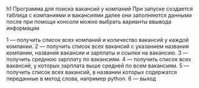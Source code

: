 h1 Программа для поиска вакансий у компаний 
При запуске создается таблица с компаниями и вакансиями
далее они заполняются данными
после при помощи консоли можно выбрать варианты ввывода информации
 
1 — получить список всех компаний и количество вакансий у каждой компании.
2 — получить список всех вакансий с указанием названия компании, названия вакансии и зарплаты и ссылки на вакансию.
3 — получить среднюю зарплату по вакансиям.
4 — получить список всех вакансий, у которых зарплата выше средней по всем вакансиям.
5 — получить список всех вакансий, в названии которых содержатся переданные в метод слова, например python.
6 — выход
